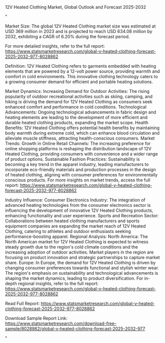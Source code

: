 12V Heated Clothing Market, Global Outlook and Forecast 2025-2032 

"

Market Size:
The global 12V Heated Clothing market size was estimated at USD 369 million in 2023 and is projected to reach USD 634.08 million by 2032, exhibiting a CAGR of 6.20% during the forecast period.

For more detailed insights, refer to the full report: https://www.statsmarketresearch.com/global-v-heated-clothing-forecast-2025-2032-977-8028862

Definition:
12V Heated Clothing refers to garments embedded with heating elements that are powered by a 12-volt power source, providing warmth and comfort in cold environments. This innovative clothing technology caters to a growing consumer demand for efficient and portable heating solutions.

Market Dynamics:
Increasing Demand for Outdoor Activities: The rising popularity of outdoor recreational activities such as skiing, camping, and hiking is driving the demand for 12V Heated Clothing as consumers seek enhanced comfort and performance in cold conditions.
Technological Advancements: Ongoing technological advancements in fabric design and heating elements are leading to the development of more efficient and durable heated clothing products, expanding the market scope.
Health Benefits: 12V Heated Clothing offers potential health benefits by maintaining body warmth during extreme cold, which can enhance blood circulation and alleviate muscle stiffness, attracting health-conscious consumers.
Market Trends:
Growth in Online Retail Channels: The increasing preference for online shopping platforms is reshaping the distribution landscape of 12V Heated Clothing, providing consumers with convenience and a wider range of product options.
Sustainable Fashion Practices: Sustainability is becoming a key trend in the apparel industry, leading manufacturers to incorporate eco-friendly materials and production processes in the design of heated clothing, aligning with consumer preferences for environmentally conscious products.
For more insights on market trends, access the full report: https://www.statsmarketresearch.com/global-v-heated-clothing-forecast-2025-2032-977-8028862

Industry Influence:
Consumer Electronics Industry: The integration of advanced heating technologies from the consumer electronics sector is influencing the development of innovative 12V Heated Clothing products, enhancing functionality and user experience.
Sports and Recreation Sector: Collaborations between heated clothing manufacturers and sports equipment companies are expanding the market reach of 12V Heated Clothing, catering to athletes and outdoor enthusiasts seeking performance-boosting apparel.
Regional Analysis:
North America: The North American market for 12V Heated Clothing is expected to witness steady growth due to the region's cold climate conditions and the increasing adoption of outdoor activities. Market players in the region are focusing on product innovation and strategic partnerships to capture market share.
Europe: In Europe, the demand for 12V Heated Clothing is driven by changing consumer preferences towards functional and stylish winter wear. The region's emphasis on sustainability and technological advancements is shaping the market dynamics, leading to product diversification.
For in-depth regional insights, refer to the full report: https://www.statsmarketresearch.com/global-v-heated-clothing-forecast-2025-2032-977-8028862

Read Full Report: https://www.statsmarketresearch.com/global-v-heated-clothing-forecast-2025-2032-977-8028862

Download Sample Report Link: https://www.statsmarketresearch.com/download-free-sample/8028862/global-v-heated-clothing-forecast-2025-2032-977

"
